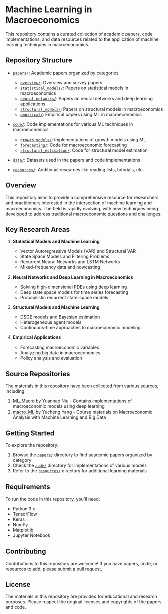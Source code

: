 # Machine Learning in Macroeconomics

This repository contains a curated collection of academic papers, code implementations, and data resources related to the application of machine learning techniques in macroeconomics.

## Repository Structure

- [`papers/`](papers/): Academic papers organized by categories
  - [`overview/`](papers/overview/): Overview and survey papers
  - [`statistical_models/`](papers/statistical_models/): Papers on statistical models in macroeconomics
  - [`neural_networks/`](papers/neural_networks/): Papers on neural networks and deep learning applications
  - [`structural_models/`](papers/structural_models/): Papers on structural models in macroeconomics
  - [`empirical/`](papers/empirical/): Empirical papers using ML in macroeconomics

- [`code/`](code/): Code implementations for various ML techniques in macroeconomics
  - [`growth_models/`](code/growth_models/): Implementations of growth models using ML
  - [`forecasting/`](code/forecasting/): Code for macroeconomic forecasting
  - [`structural_estimation/`](code/structural_estimation/): Code for structural model estimation

- [`data/`](data/): Datasets used in the papers and code implementations

- [`resources/`](resources/): Additional resources like reading lists, tutorials, etc.

## Overview

This repository aims to provide a comprehensive resource for researchers and practitioners interested in the intersection of machine learning and macroeconomics. The field is rapidly evolving, with new techniques being developed to address traditional macroeconomic questions and challenges.

## Key Research Areas

1. **Statistical Models and Machine Learning**
   - Vector Autoregressive Models (VAR) and Structural VAR
   - State Space Models and Filtering Problems
   - Recurrent Neural Networks and LSTM Networks
   - Mixed-frequency data and nowcasting

2. **Neural Networks and Deep Learning in Macroeconomics**
   - Solving high-dimensional PDEs using deep learning
   - Deep state space models for time series forecasting
   - Probabilistic recurrent state-space models

3. **Structural Models and Machine Learning**
   - DSGE models and Bayesian estimation
   - Heterogeneous agent models
   - Continuous-time approaches to macroeconomic modeling

4. **Empirical Applications**
   - Forecasting macroeconomic variables
   - Analyzing big data in macroeconomics
   - Policy analysis and evaluation

## Source Repositories

The materials in this repository have been collected from various sources, including:

1. [ML_Macro](https://github.com/yniu87/ML_Macro) by Yuanhao Niu - Contains implementations of macroeconomic models using deep learning
2. [macro_ML](https://github.com/yangycpku/macro_ML) by Yucheng Yang - Course materials on Macroeconomic Analysis with Machine Learning and Big Data

## Getting Started

To explore the repository:

1. Browse the [`papers/`](papers/) directory to find academic papers organized by category
2. Check the [`code/`](code/) directory for implementations of various models
3. Refer to the [`resources/`](resources/) directory for additional learning materials

## Requirements

To run the code in this repository, you'll need:

- Python 3.x
- TensorFlow
- Keras
- NumPy
- Matplotlib
- Jupyter Notebook

## Contributing

Contributions to this repository are welcome! If you have papers, code, or resources to add, please submit a pull request.

## License

The materials in this repository are provided for educational and research purposes. Please respect the original licenses and copyrights of the papers and code.
